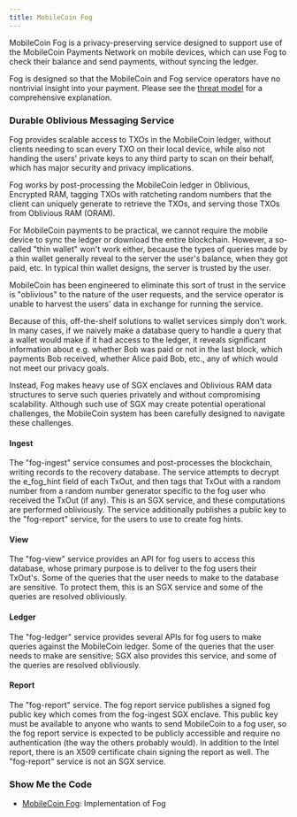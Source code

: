 ```yaml
---
title: MobileCoin Fog
---
```

MobileCoin Fog is a privacy-preserving service designed to support use of the MobileCoin Payments Network on mobile 
devices, which can use Fog to check their balance and send payments, without syncing the ledger.

Fog is designed so that the MobileCoin and Fog service operators have no nontrivial insight into your payment. Please
see the [threat model](https://github.com/mobilecoinfoundation/mobilecoin/blob/master/fog-threat-model-2.1.0.md) 
for a comprehensive explanation.

### Durable Oblivious Messaging Service

Fog provides scalable access to TXOs in the MobileCoin ledger, without clients needing to scan every TXO on their 
local device, while also not handing the users' private keys to any third party to scan on their behalf, which has
major security and privacy implications. 

Fog works by post-processing the MobileCoin ledger in Oblivious, Encrypted RAM, tagging TXOs with ratcheting random 
numbers that the client can uniquely generate to retrieve the TXOs, and serving those TXOs from Oblivious RAM (ORAM).

For MobileCoin payments to be practical, we cannot require the mobile device to sync the ledger or download the entire
blockchain. However, a so-called "thin wallet" won't work either, because the types of queries made by a thin wallet
generally reveal to the server the user's balance, when they got paid, etc. In typical thin wallet designs, the server
is trusted by the user.

MobileCoin has been engineered to eliminate this sort of trust in the service is "oblivious" to the nature of the user
requests, and the service operator is unable to harvest the users' data in exchange for running the service.

Because of this, off-the-shelf solutions to wallet services simply don't work. In many cases, if we naively make a
database query to handle a query that a wallet would make if it had access to the ledger, it reveals significant
information about e.g. whether Bob was paid or not in the last block, which payments Bob received, whether Alice paid
Bob, etc., any of which would not meet our privacy goals.

Instead, Fog makes heavy use of SGX enclaves and Oblivious RAM data structures to serve such queries privately and
without compromising scalability. Although such use of SGX may create potential operational challenges, the MobileCoin
system has been carefully designed to navigate these challenges.

#### Ingest

The "fog-ingest" service consumes and post-processes the blockchain, writing records to the recovery database. The service attempts to decrypt the e_fog_hint field of each TxOut, and then tags that TxOut with a random number from a random number generator specific to the fog user who received the TxOut (if any). This is an SGX service, and these computations are performed obliviously. The service additionally publishes a public key to the "fog-report" service, for the users to use to create fog hints.

#### View

The "fog-view" service provides an API for fog users to access this database, whose primary purpose is to deliver to the fog users their TxOut's. Some of the queries that the user needs to make to the database are sensitive. To protect them, this is an SGX service and some of the queries are resolved obliviously.

#### Ledger

The "fog-ledger" service provides several APIs for fog users to make queries against the MobileCoin ledger. Some of the queries that the user needs to make are sensitive; SGX also provides this service, and some of the queries are resolved obliviously.

#### Report

The "fog-report" service. The fog report service publishes a signed fog public key which comes from the fog-ingest SGX enclave. This public key must be available to anyone who wants to send MobileCoin to a fog user, so the fog report service is expected to be publicly accessible and require no authentication (the way the others probably would). In addition to the Intel report, there is an X509 certificate chain signing the report as well. The "fog-report" service is not an SGX service.

### Show Me the Code

* [MobileCoin Fog](https://github.com/mobilecoinfoundation/mobilecoin/tree/master/fog): Implementation of Fog